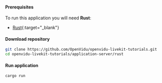 #### Prerequisites

To run this application you will need **Rust**:

- [Rust](https://www.rust-lang.org/tools/install){:target="\_blank"}

#### Download repository

```bash
git clone https://github.com/OpenVidu/openvidu-livekit-tutorials.git
cd openvidu-livekit-tutorials/application-server/rust
```

#### Run application

```bash
cargo run
```
